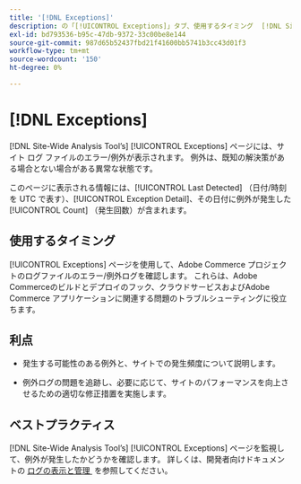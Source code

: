 ```yaml
---
title: '[!DNL Exceptions]'
description: の「[!UICONTROL Exceptions]」タブ、使用するタイミング  [!DNL Site-Wide Analysis Tool] メリット、ベストプラクティスについて説明します。
exl-id: bd793536-b95c-47db-9372-33c00be8e144
source-git-commit: 987d65b52437fbd21f41600bb5741b3cc43d01f3
workflow-type: tm+mt
source-wordcount: '150'
ht-degree: 0%

---
```


# [!DNL Exceptions]

[!DNL Site-Wide Analysis Tool’s] [!UICONTROL Exceptions] ページには、サイト ログ ファイルのエラー/例外が表示されます。 例外は、既知の解決策がある場合とない場合がある異常な状態です。

このページに表示される情報には、[!UICONTROL Last Detected] （日付/時刻を UTC で表す）、[!UICONTROL Exception Detail]、その日付に例外が発生した [!UICONTROL Count] （発生回数）が含まれます。

## 使用するタイミング

[!UICONTROL Exceptions] ページを使用して、Adobe Commerce プロジェクトのログファイルのエラー/例外ログを確認します。 これらは、Adobe Commerceのビルドとデプロイのフック、クラウドサービスおよびAdobe Commerce アプリケーションに関連する問題のトラブルシューティングに役立ちます。

## 利点

* 発生する可能性のある例外と、サイトでの発生頻度について説明します。

* 例外ログの問題を追跡し、必要に応じて、サイトのパフォーマンスを向上させるための適切な修正措置を実施します。

## ベストプラクティス

[!DNL Site-Wide Analysis Tool’s] [!UICONTROL Exceptions] ページを監視して、例外が発生したかどうかを確認します。 詳しくは、開発者向けドキュメントの [&#x200B; ログの表示と管理 &#x200B;](https://experienceleague.adobe.com/ja/docs/commerce-cloud-service/user-guide/develop/test/log-locations) を参照してください。
